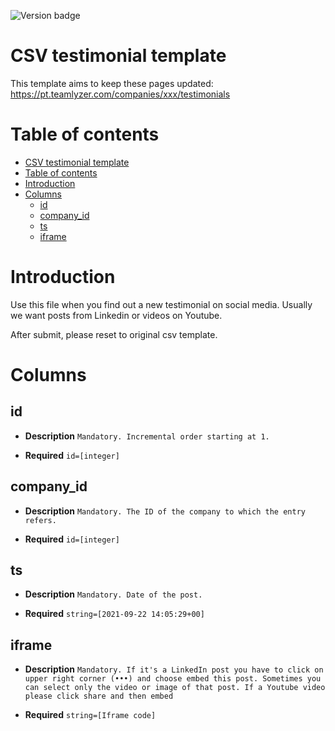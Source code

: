 ![Version badge](https://img.shields.io/badge/Version-1.0.0-blue.svg?maxAge=2592000)

**CSV testimonial template**
=======================

This template aims to keep these pages updated: 
https://pt.teamlyzer.com/companies/xxx/testimonials

Table of contents
=================

  * [CSV testimonial template](#csv-testimonial-template)
  * [Table of contents](#table-of-contents)
  * [Introduction](#introduction)
  * [Columns](#columns)
    * [id](#id)
    * [company_id](#company_id)
    * [ts](#ts)
    * [iframe](#iframe)
    
**Introduction**
================

Use this file when you find out a new testimonial on social media. Usually we want posts from Linkedin or videos on Youtube.

After submit, please reset to original csv template.

**Columns**
===========

id
--

* **Description** 
`Mandatory. Incremental order starting at 1.`

* **Required** 
`id=[integer]`

company_id 
----------

* **Description** 
`Mandatory. The ID of the company to which the entry refers.` 

* **Required** 
`id=[integer]`

ts
--

* **Description** 
`Mandatory. Date of the post.`

* **Required** 
`string=[2021-09-22 14:05:29+00]`

iframe
------

* **Description** 
`Mandatory. If it's a LinkedIn post you have to click on upper right corner (•••) and choose embed this post. Sometimes you can select only the video or image of that post. If a Youtube video please click share and then embed`

* **Required** 
`string=[Iframe code]`

